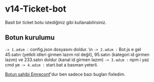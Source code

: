 # v14-Ticket-bot

Basit bir ticket botu istediğiniz gibi kullanabilirsiniz.


## Botun kurulumu
`-> 1.adım :` config.json dosyasını doldur. \n
`-> 2.adım :` Bot.js e gel 45.satırı (yetkili idleri girmen lazım rol değil), 95.satırı (kategori id girmen lazım) ve 233.satırı doldur (kanal id girmen lazım)
`-> 3.adım :` npm i yaz cmd ye
`-> 4.adım :` start.bat a basman yeterli.

[Botun sahibi Emreconf](https://instagram.com/emreconf)'dur ben sadece bazı bugları fixledim.
